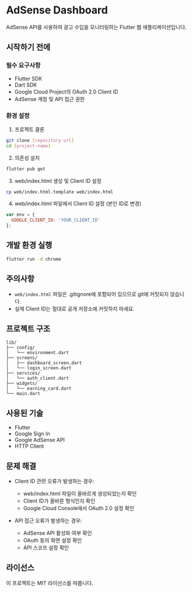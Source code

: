 # AdSense Dashboard

AdSense API를 사용하여 광고 수입을 모니터링하는 Flutter 웹 애플리케이션입니다.

## 시작하기 전에

### 필수 요구사항
- Flutter SDK
- Dart SDK
- Google Cloud Project의 OAuth 2.0 Client ID
- AdSense 계정 및 API 접근 권한

### 환경 설정

1. 프로젝트 클론
```bash
git clone [repository-url]
cd [project-name]
```

2. 의존성 설치
```bash
flutter pub get
```

3. web/index.html 생성 및 Client ID 설정
```bash
cp web/index.html.template web/index.html
```

4. web/index.html 파일에서 Client ID 설정 (본인 ID로 변경)
```javascript
var env = {
  GOOGLE_CLIENT_ID: 'YOUR_CLIENT_ID'
};
```

## 개발 환경 실행

```bash
flutter run -d chrome
```

## 주의사항

- `web/index.html` 파일은 .gitignore에 포함되어 있으므로 git에 커밋되지 않습니다.
- 실제 Client ID는 절대로 공개 저장소에 커밋하지 마세요.

## 프로젝트 구조

```
lib/
├── config/
│   └── environment.dart
├── screens/
│   ├── dashboard_screen.dart
│   └── login_screen.dart
├── services/
│   └── auth_client.dart
├── widgets/
│   └── earning_card.dart
└── main.dart
```

## 사용된 기술

- Flutter
- Google Sign In
- Google AdSense API
- HTTP Client

## 문제 해결

- Client ID 관련 오류가 발생하는 경우:
  - web/index.html 파일이 올바르게 생성되었는지 확인
  - Client ID가 올바른 형식인지 확인
  - Google Cloud Console에서 OAuth 2.0 설정 확인

- API 접근 오류가 발생하는 경우:
  - AdSense API 활성화 여부 확인
  - OAuth 동의 화면 설정 확인
  - API 스코프 설정 확인

## 라이선스

이 프로젝트는 MIT 라이선스를 따릅니다.
